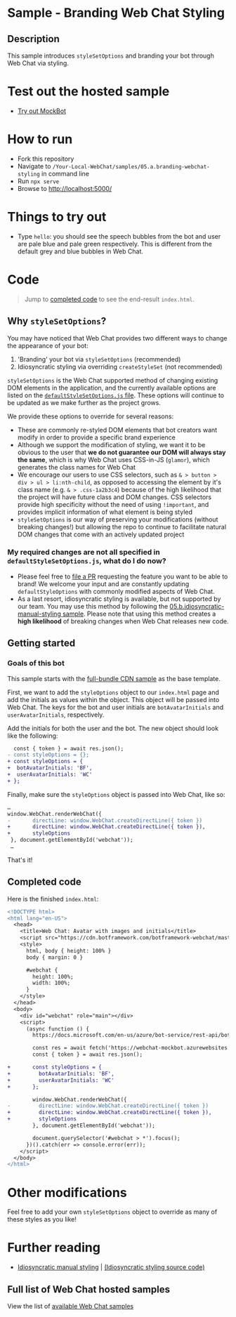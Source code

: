 # Sample - Branding Web Chat Styling

## Description
This sample introduces `styleSetOptions` and branding your bot through Web Chat via styling.

# Test out the hosted sample
- [Try out MockBot](https://microsoft.github.io/BotFramework-WebChat/05.a.branding-webchat-styling)


# How to run
- Fork this repository
- Navigate to `/Your-Local-WebChat/samples/05.a.branding-webchat-styling` in command line
- Run `npx serve`
- Browse to [http://localhost:5000/](http://localhost:5000/)

# Things to try out
- Type `hello`: you should see the speech bubbles from the bot and user are pale blue and pale green respectively. This is different from the default grey and blue bubbles in Web Chat.

# Code

> Jump to [completed code](#completed-code) to see the end-result `index.html`.

## Why `styleSetOptions`?
You may have noticed that Web Chat provides two different ways to change the appearance of your bot:
1. 'Branding' your bot via `styleSetOptions` (recommended)
1. Idiosyncratic styling via overriding `createStyleSet` (not recommended)

`styleSetOptions` is the Web Chat supported method of changing existing DOM elements in the application, and the currently available options are listed on the [`defaultStyleSetOptions.js` file](https://github.com/Microsoft/BotFramework-WebChat/blob/master/packages/component/src/Styles/defaultStyleSetOptions.js). These options will continue to be updated as we make further as the project grows.

We provide these options to override for several reasons:
  - These are commonly re-styled DOM elements that bot creators want modify in order to provide a specific brand experience
  - Although we support the modification of styling, we want it to be obvious to the user that **we do not guarantee our DOM will always stay the same**, which is why Web Chat uses CSS-in-JS (`glamor`), which generates the class names for Web Chat
  - We encourage our users to use CSS selectors, such as `& > button > div > ul > li:nth-child`, as opposed to accessing the element by it's class name (e.g. `& > .css-1a2b3c4`) because of the high likelihood that the project will have future class and DOM changes. CSS selectors provide high specificity without the need of using `!important`, and provides implicit information of what element is being styled
  - `styleSetOptions` is our way of preserving your modifications (without breaking changes!) but allowing the repo to continue to facilitate natural DOM changes that come with an actively updated project

### My required changes are not all specified in `defaultStyleSetOptions.js`, what do I do now?
  - Please feel free to [file a PR](https://github.com/Microsoft/BotFramework-WebChat/issues/new) requesting the feature you want to be able to brand! We welcome your input and are constantly updating `defaultStyleOptions` with commonly modified aspects of Web Chat.
  - As a last resort, idiosyncratic styling is available, but not supported by our team. You may use this method by following the [05.b.idiosyncratic-manual-styling sample](../05.b.idiosyncratic-manual-styling/README.md). Please note that using this method creates a **high likelihood** of breaking changes when Web Chat releases new code.


## Getting started

### Goals of this bot


This sample starts with the [full-bundle CDN sample](./../01.a.getting-started-full-bundle/README.md) as the base template.

First, we want to add the `styleOptions` object to our `index.html` page and add the initials as values within the object. This object will be passed into Web Chat. The keys for the bot and user initials are `botAvatarInitials` and `userAvatarInitials`, respectively.

Add the initials for both the user and the bot. The new object should look like the following:

```diff
  const { token } = await res.json();
- const styleOptions = {};
+ const styleOptions = {
+  botAvatarInitials: 'BF',
+  userAvatarInitials: 'WC'
+ };
```

Finally, make sure the `styleOptions` object is passed into Web Chat, like so:

```diff
…
window.WebChat.renderWebChat({
-       directLine: window.WebChat.createDirectLine({ token })
+       directLine: window.WebChat.createDirectLine({ token }),
+       styleOptions
 }, document.getElementById('webchat'));
 …
```

That's it!

## Completed code

Here is the finished `index.html`:

```diff
<!DOCTYPE html>
<html lang="en-US">
  <head>
    <title>Web Chat: Avatar with images and initials</title>
    <script src="https://cdn.botframework.com/botframework-webchat/master/webchat.js"></script>
    <style>
      html, body { height: 100% }
      body { margin: 0 }

      #webchat {
        height: 100%;
        width: 100%;
      }
    </style>
  </head>
  <body>
    <div id="webchat" role="main"></div>
    <script>
      (async function () {
        https://docs.microsoft.com/en-us/azure/bot-service/rest-api/bot-framework-rest-direct-line-3-0-authentication

        const res = await fetch('https://webchat-mockbot.azurewebsites.net/directline/token', { method: 'POST' });
        const { token } = await res.json();

+       const styleOptions = {
+         botAvatarInitials: 'BF',
+         userAvatarInitials: 'WC'
+       };

        window.WebChat.renderWebChat({
-         directLine: window.WebChat.createDirectLine({ token })
+         directLine: window.WebChat.createDirectLine({ token }),
+         styleOptions
        }, document.getElementById('webchat'));

        document.querySelector('#webchat > *').focus();
      })().catch(err => console.error(err));
    </script>
  </body>
</html>
```
# Other modifications
Feel free to add your own `styleSetOptions` object to override as many of these styles as you like!

# Further reading

- [Idiosyncratic manual styling](https://microsoft.github.io/BotFramework-WebChat/05.b.idiosyncratic-manual-styling) | [(Idiosyncratic styling source code)](https://github.com/Microsoft/BotFramework-WebChat/tree/master/samples/05.b.idiosyncratic-manual-styling/)

## Full list of Web Chat hosted samples

View the list of [available Web Chat samples](https://github.com/Microsoft/BotFramework-WebChat/tree/master/samples)
